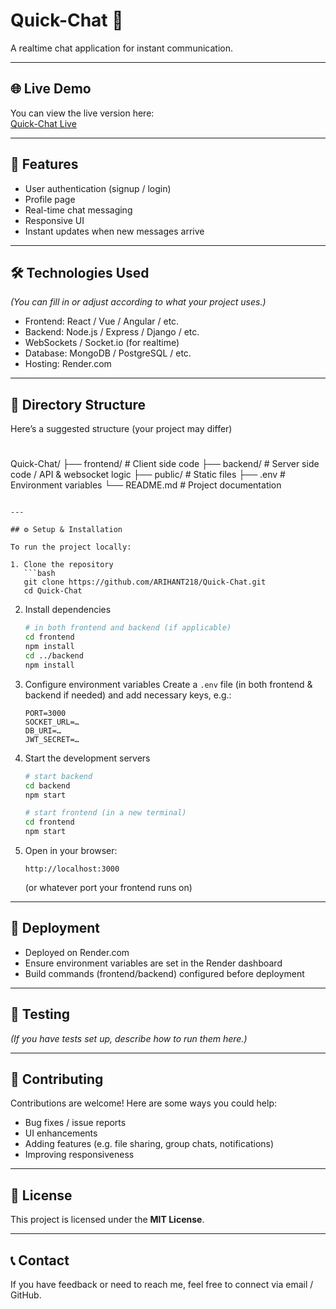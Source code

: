 # Quick-Chat 💬

A realtime chat application for instant communication.

---

## 🌐 Live Demo

You can view the live version here:  
[Quick-Chat Live](https://realtime-chat-app-63t3.onrender.com/profile)

---

## 🚀 Features

- User authentication (signup / login)  
- Profile page  
- Real-time chat messaging  
- Responsive UI  
- Instant updates when new messages arrive  

---

## 🛠 Technologies Used

*(You can fill in or adjust according to what your project uses.)*

- Frontend: React / Vue / Angular / etc.  
- Backend: Node.js / Express / Django / etc.  
- WebSockets / Socket.io (for realtime)  
- Database: MongoDB / PostgreSQL / etc.  
- Hosting: Render.com  

---

## 📁 Directory Structure

Here’s a suggested structure (your project may differ)
#
Quick-Chat/
├── frontend/        # Client side code
├── backend/         # Server side code / API & websocket logic
├── public/          # Static files
├── .env             # Environment variables
└── README.md        # Project documentation

````

---

## ⚙️ Setup & Installation

To run the project locally:

1. Clone the repository  
   ```bash
   git clone https://github.com/ARIHANT218/Quick-Chat.git
   cd Quick-Chat
````

2. Install dependencies

   ```bash
   # in both frontend and backend (if applicable)
   cd frontend
   npm install
   cd ../backend
   npm install
   ```

3. Configure environment variables
   Create a `.env` file (in both frontend & backend if needed) and add necessary keys, e.g.:

   ```env
   PORT=3000
   SOCKET_URL=… 
   DB_URI=…
   JWT_SECRET=…
   ```

4. Start the development servers

   ```bash
   # start backend
   cd backend
   npm start

   # start frontend (in a new terminal)
   cd frontend
   npm start
   ```

5. Open in your browser:

   ```
   http://localhost:3000
   ```

   (or whatever port your frontend runs on)

---

## 🔧 Deployment

* Deployed on Render.com
* Ensure environment variables are set in the Render dashboard
* Build commands (frontend/backend) configured before deployment

---

## 🧪 Testing

*(If you have tests set up, describe how to run them here.)*

---

## 🤝 Contributing

Contributions are welcome! Here are some ways you could help:

* Bug fixes / issue reports
* UI enhancements
* Adding features (e.g. file sharing, group chats, notifications)
* Improving responsiveness

---

## 📜 License

This project is licensed under the **MIT License**.

---

## 📞 Contact

If you have feedback or need to reach me, feel free to connect via email / GitHub.

```

